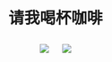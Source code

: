 <h1 style="text-align:center;">请我喝杯咖啡</h1>
<p style="text-align:center;">
  <img src="https://geekgist.com/img/wepay-qr.png" style="display:inline-block; margin:10px;" />
  <img src="https://geekgist.com/img/alipay-qr.png" style="display:inline-block; margin:10px;" />
</p>

<!--
**liamwang/liamwang** is a ✨ _special_ ✨ repository because its `README.md` (this file) appears on your GitHub profile.

Here are some ideas to get you started:

- 🔭 I’m currently working on ...
- 🌱 I’m currently learning ...
- 👯 I’m looking to collaborate on ...
- 🤔 I’m looking for help with ...
- 💬 Ask me about ...
- 📫 How to reach me: ...
- 😄 Pronouns: ...
- ⚡ Fun fact: ...
-->
